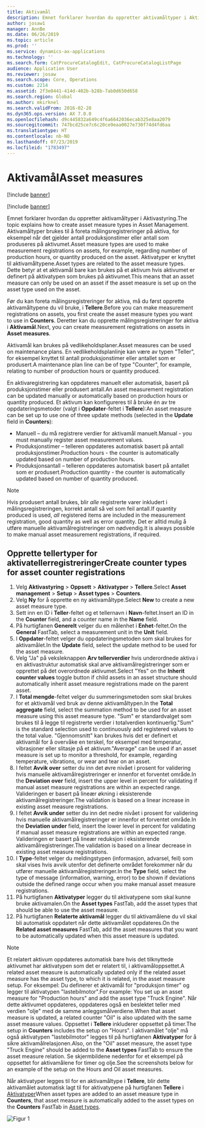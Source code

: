 ```yaml
---
title: Aktivamål
description: Emnet forklarer hvordan du oppretter aktivamåltyper i Aktivastyring.
author: josaw1
manager: AnnBe
ms.date: 06/26/2019
ms.topic: article
ms.prod: ''
ms.service: dynamics-ax-applications
ms.technology: ''
ms.search.form: CatProcureCatalogEdit, CatProcureCatalogListPage
audience: Application User
ms.reviewer: josaw
ms.search.scope: Core, Operations
ms.custom: 2214
ms.assetid: 2f3e0441-414d-402b-b28b-7ab0d650d658
ms.search.region: Global
ms.author: mkirknel
ms.search.validFrom: 2016-02-28
ms.dyn365.ops.version: AX 7.0.0
ms.openlocfilehash: d9c445832a649c4f6a6642036ecab325e8aa2079
ms.sourcegitcommit: 747bcd25ce7c6c20ce9eaa0027e730f74d4fd6aa
ms.translationtype: HT
ms.contentlocale: nb-NO
ms.lasthandoff: 07/23/2019
ms.locfileid: "1783497"
---
```

# <a name="asset-measures"></a><span data-ttu-id="e3e0b-103">Aktivamål</span><span class="sxs-lookup"><span data-stu-id="e3e0b-103">Asset measures</span></span>

[!include [banner](../../includes/banner.md)]

[!include [banner](../../includes/preview-banner.md)]

<span data-ttu-id="e3e0b-104">Emnet forklarer hvordan du oppretter aktivamåltyper i Aktivastyring.</span><span class="sxs-lookup"><span data-stu-id="e3e0b-104">The topic explains how to create asset measure types in Asset Management.</span></span> <span data-ttu-id="e3e0b-105">Aktivamåltyper brukes til å foreta målingsregistreringer på aktiva, for eksempel når det gjelder antall produksjonstimer eller antall som produseres på aktivumet.</span><span class="sxs-lookup"><span data-stu-id="e3e0b-105">Asset measure types are used to make measurement registrations on assets, for example, regarding number of production hours, or quantity produced on the asset.</span></span> <span data-ttu-id="e3e0b-106">Aktivatyper er knyttet til aktivamåltypene.</span><span class="sxs-lookup"><span data-stu-id="e3e0b-106">Asset types are related to the asset measure types.</span></span> <span data-ttu-id="e3e0b-107">Dette betyr at et aktivamål bare kan brukes på et aktivum hvis aktivumet er definert på aktivatypen som brukes på aktivumet.</span><span class="sxs-lookup"><span data-stu-id="e3e0b-107">This means that an asset measure can only be used on an asset if the asset measure is set up on the asset type used on the asset.</span></span>

<span data-ttu-id="e3e0b-108">Før du kan foreta målingsregistreringer for aktiva, må du først opprette aktivamåltypene du vil bruke, i **Tellere**.</span><span class="sxs-lookup"><span data-stu-id="e3e0b-108">Before you can make measurement registrations on assets, you first create the asset measure types you want to use in **Counters**.</span></span> <span data-ttu-id="e3e0b-109">Deretter kan du opprette målingsregistreringer for aktiva i **Aktivamål**.</span><span class="sxs-lookup"><span data-stu-id="e3e0b-109">Next, you can create measurement registrations on assets in **Asset measures**.</span></span> 

<span data-ttu-id="e3e0b-110">Aktivamål kan brukes på vedlikeholdsplaner.</span><span class="sxs-lookup"><span data-stu-id="e3e0b-110">Asset measures can be used on maintenance plans.</span></span> <span data-ttu-id="e3e0b-111">En vedlikeholdsplanlinje kan være av typen "Teller", for eksempel knyttet til antall produksjonstimer eller antallet som er produsert.</span><span class="sxs-lookup"><span data-stu-id="e3e0b-111">A maintenance plan line can be of type "Counter", for example, relating to number of production hours or quantity produced.</span></span> 

<span data-ttu-id="e3e0b-112">En aktivaregistrering kan oppdateres manuelt eller automatisk, basert på produksjonstimer eller produsert antall.</span><span class="sxs-lookup"><span data-stu-id="e3e0b-112">An asset measurement registration can be updated manually or automatically based on production hours or quantity produced.</span></span> <span data-ttu-id="e3e0b-113">Et aktivum kan konfigureres til å bruke én av tre oppdateringsmetoder (valgt i **Oppdater**-feltet i **Tellere**):</span><span class="sxs-lookup"><span data-stu-id="e3e0b-113">An asset measure can be set up to use one of three update methods (selected in the **Update** field in **Counters**):</span></span>
  
- <span data-ttu-id="e3e0b-114">Manuell – du må registrere verdier for aktivamål manuelt.</span><span class="sxs-lookup"><span data-stu-id="e3e0b-114">Manual - you must manually register asset measurement values.</span></span>  
- <span data-ttu-id="e3e0b-115">Produksjonstimer – telleren oppdateres automatisk basert på antall produksjonstimer.</span><span class="sxs-lookup"><span data-stu-id="e3e0b-115">Production hours - the counter is automatically updated based on number of production hours.</span></span>  
- <span data-ttu-id="e3e0b-116">Produksjonsantall – telleren oppdateres automatisk basert på antallet som er produsert.</span><span class="sxs-lookup"><span data-stu-id="e3e0b-116">Production quantity - the counter is automatically updated based on number of quantity produced.</span></span>  

>[!NOTE]
><span data-ttu-id="e3e0b-117">Hvis produsert antall brukes, blir *alle* registrerte varer inkludert i målingsregistreringen, korrekt antall så vel som feil antall.</span><span class="sxs-lookup"><span data-stu-id="e3e0b-117">If quantity produced is used, *all* registered items are included in the measurement registration, good quantity as well as error quantity.</span></span> <span data-ttu-id="e3e0b-118">Det er alltid mulig å utføre manuelle aktivamålregistreringer om nødvendig.</span><span class="sxs-lookup"><span data-stu-id="e3e0b-118">It is always possible to make manual asset measurement registrations, if required.</span></span>

## <a name="create-counter-types-for-asset-counter-registrations"></a><span data-ttu-id="e3e0b-119">Opprette tellertyper for aktivatellerregistreringer</span><span class="sxs-lookup"><span data-stu-id="e3e0b-119">Create counter types for asset counter registrations</span></span>

1. <span data-ttu-id="e3e0b-120">Velg **Aktivastyring** > **Oppsett** > **Aktivatyper** > **Tellere**.</span><span class="sxs-lookup"><span data-stu-id="e3e0b-120">Select **Asset management** > **Setup** > **Asset types** > **Counters**.</span></span>
2. <span data-ttu-id="e3e0b-121">Velg **Ny** for å opprette en ny aktivamåltype.</span><span class="sxs-lookup"><span data-stu-id="e3e0b-121">Select **New** to create a new asset measure type.</span></span>
3. <span data-ttu-id="e3e0b-122">Sett inn en ID i **Teller**-feltet og et tellernavn i **Navn**-feltet.</span><span class="sxs-lookup"><span data-stu-id="e3e0b-122">Insert an ID in the **Counter** field, and a counter name in the **Name** field.</span></span>
4. <span data-ttu-id="e3e0b-123">På hurtigfanen **Generelt** velger du en målenhet i **Enhet**-feltet.</span><span class="sxs-lookup"><span data-stu-id="e3e0b-123">On the **General** FastTab, select a measurement unit in the **Unit** field.</span></span>
5. <span data-ttu-id="e3e0b-124">I **Oppdater**-feltet velger du oppdateringsmetoden som skal brukes for aktivamålet.</span><span class="sxs-lookup"><span data-stu-id="e3e0b-124">In the **Update** field, select the update method to be used for the asset measure.</span></span>
6. <span data-ttu-id="e3e0b-125">Velg "Ja" på veksleknappen **Arv tellerverdier** hvis underordnede aktiva i en aktivastruktur automatisk skal arve aktivamålregistreringer som er opprettet på det overordnede aktivumet.</span><span class="sxs-lookup"><span data-stu-id="e3e0b-125">Select "Yes" on the **Inherit counter values** toggle button if child assets in an asset structure should automatically inherit asset measure registrations made on the parent asset.</span></span>
7. <span data-ttu-id="e3e0b-126">I **Total mengde**-feltet velger du summeringsmetoden som skal brukes for et aktivamål ved bruk av denne aktivamåltypen.</span><span class="sxs-lookup"><span data-stu-id="e3e0b-126">In the **Total aggregate** field, select the summation method to be used for an asset measure using this asset measure type.</span></span> <span data-ttu-id="e3e0b-127">"Sum" er standardvalget som brukes til å legge til registrerte verdier i totalverdien kontinuerlig.</span><span class="sxs-lookup"><span data-stu-id="e3e0b-127">"Sum" is the standard selection used to continuously add registered values to the total value.</span></span> <span data-ttu-id="e3e0b-128">"Gjennomsnitt" kan brukes hvis det er definert et aktivamål for å overvåke en terskel, for eksempel med temperatur, vibrasjoner eller slitasje på et aktivum.</span><span class="sxs-lookup"><span data-stu-id="e3e0b-128">"Average" can be used if an asset measure is set up to monitor a threshold, for example, regarding temperature, vibrations, or wear and tear on an asset.</span></span> 
8. <span data-ttu-id="e3e0b-129">I feltet **Avvik over** setter du inn det øvre nivået i prosent for validering hvis manuelle aktivamålregistreringer er innenfor et forventet område.</span><span class="sxs-lookup"><span data-stu-id="e3e0b-129">In the **Deviation over** field, insert the upper level in percent for validating if manual asset measure registrations are within an expected range.</span></span> <span data-ttu-id="e3e0b-130">Valideringen er basert på lineær økning i eksisterende aktivamålregistreringer.</span><span class="sxs-lookup"><span data-stu-id="e3e0b-130">The validation is based on a linear increase in existing asset measure registrations.</span></span>
9. <span data-ttu-id="e3e0b-131">I feltet **Avvik under** setter du inn det nedre nivået i prosent for validering hvis manuelle aktivamålregistreringer er innenfor et forventet område.</span><span class="sxs-lookup"><span data-stu-id="e3e0b-131">In the **Deviation under** field, insert the lower level in percent for validating if manual asset measure registrations are within an expected range.</span></span> <span data-ttu-id="e3e0b-132">Valideringen er basert på lineær reduksjon i eksisterende aktivamålregistreringer.</span><span class="sxs-lookup"><span data-stu-id="e3e0b-132">The validation is based on a linear decrease in existing asset measure registrations.</span></span>
10. <span data-ttu-id="e3e0b-133">I **Type**-feltet velger du meldingstypen (informasjon, advarsel, feil) som skal vises hvis avvik utenfor det definerte området forekommer når du utfører manuelle aktivamålregistreringer.</span><span class="sxs-lookup"><span data-stu-id="e3e0b-133">In the **Type** field, select the type of message (information, warning, error) to be shown if deviations outside the defined range occur when you make manual asset measure registrations.</span></span>
11. <span data-ttu-id="e3e0b-134">På hurtigfanen **Aktivatyper** legger du til aktivatypene som skal kunne bruke aktivamalen.</span><span class="sxs-lookup"><span data-stu-id="e3e0b-134">On the **Asset types** FastTab, add the asset types that should be able to use the asset measure.</span></span>
12. <span data-ttu-id="e3e0b-135">På hurtigfanen **Relaterte aktivamål** legger du til aktivamålene du vil skal bli automatisk oppdatert når dette aktivamålet oppdateres.</span><span class="sxs-lookup"><span data-stu-id="e3e0b-135">On the **Related asset measures** FastTab, add the asset measures that you want to be automatically updated when this asset measure is updated.</span></span>


>[!NOTE]
><span data-ttu-id="e3e0b-136">Et relatert aktivum oppdateres automatisk bare hvis det tilknyttede aktivumet har aktivatypen som det er relatert til, i aktivamåloppsettet.</span><span class="sxs-lookup"><span data-stu-id="e3e0b-136">A related asset measure is automatically updated only if the related asset measure has the asset type, to which it is related, in the asset measure setup.</span></span> <span data-ttu-id="e3e0b-137">For eksempel: Du definerer et aktivamål for "produksjon timer" og legger til aktivatypen "lastebilmotor".</span><span class="sxs-lookup"><span data-stu-id="e3e0b-137">For example: You set up an asset measure for "Production hours" and add the asset type "Truck Engine".</span></span> <span data-ttu-id="e3e0b-138">Når dette aktivumet oppdateres, oppdateres også en beslektet teller med verdien "olje" med de samme anleggsmålverdiene.</span><span class="sxs-lookup"><span data-stu-id="e3e0b-138">When that asset measure is updated, a related counter "Oil" is also updated with the same asset measure values.</span></span> <span data-ttu-id="e3e0b-139">Oppsettet i **Tellere** inkluderer oppsettet på timer.</span><span class="sxs-lookup"><span data-stu-id="e3e0b-139">The setup in **Counters** includes the setup on "Hours".</span></span> <span data-ttu-id="e3e0b-140">I aktivamålet "olje" må også aktivatypen "lastebilmotor" legges til på hurtigfanen **Aktivatyper** for å sikre aktivamålrelasjonen.</span><span class="sxs-lookup"><span data-stu-id="e3e0b-140">Also, on the "Oil" asset measure, the asset type "Truck Engine" should be added to the **Asset types** FastTab to ensure the asset measure relation.</span></span> <span data-ttu-id="e3e0b-141">Se skjermbildene nedenfor for et eksempel på oppsettet for aktivamålene for timer og olje.</span><span class="sxs-lookup"><span data-stu-id="e3e0b-141">See the screenshots below for an example of the setup on the Hours and Oil asset measures.</span></span>

<span data-ttu-id="e3e0b-142">Når aktivatyper legges til for en aktivamåltype i **Tellere**, blir dette aktivamålet automatisk lagt til for aktivatypene på hurtigfanen **Tellere** i [Aktivatyper](../setup-for-objects/object-types.md)</span><span class="sxs-lookup"><span data-stu-id="e3e0b-142">When asset types are added to an asset measure type in **Counters**, that asset measure is automatically added to the asset types on the **Counters** FastTab in [Asset types](../setup-for-objects/object-types.md).</span></span>

![Figur 1](media/071-setup-for-objects.png)


